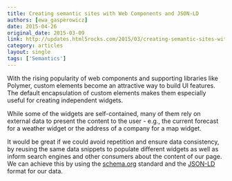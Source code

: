 ```yaml
---
title: Creating semantic sites with Web Components and JSON-LD
authors: [ewa_gasperowicz]
date: 2015-04-26
original_date: 2015-03-09
link: http://updates.html5rocks.com/2015/03/creating-semantic-sites-with-web-components-and-jsonld
category: articles
layout: single
tags: ['Semantics']
---
```


With the rising popularity of web components and supporting libraries like Polymer, custom elements become an attractive way to build UI features. The default encapsulation of custom elements makes them especially useful for creating independent widgets.

While some of the widgets are self-contained, many of them rely on external data to present the content to the user - e.g., the current forecast for a weather widget or the address of a company for a map widget.

It would be great if we could avoid repetition and ensure data consistency, by reusing the same data snippets to populate different widgets as well as inform search engines and other consumers about the content of our page. We can achieve this by using the [schema.org](http://schema.org/) standard and the [JSON-LD](http://www.w3.org/TR/json-ld/) format for our data.

<!-- Excerpt -->
